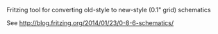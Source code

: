 Fritzing tool for converting old-style to new-style (0.1" grid) schematics

See http://blog.fritzing.org/2014/01/23/0-8-6-schematics/